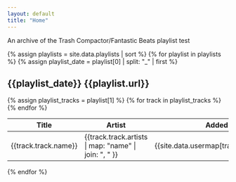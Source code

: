 ```yaml
---
layout: default
title: "Home"
---
```


<p>An archive of the Trash Compactor/Fantastic Beats playlist test</p>

{% assign playlists = site.data.playlists | sort %}
{% for playlist in playlists %}
{% assign playlist_date = playlist[0] | split: "_" | first %}

<h2 >{{playlist_date}} {{playlist.url}}</h2>
<table class="table table-bordered table-striped">
    <thead>
        <tr>
            <th>Title</th>
            <th>Artist</th>
            <th>Added by</th>
        </tr>
    </thead>
    <tbody>
    {% assign playlist_tracks = playlist[1] %}
    {% for track in playlist_tracks %}
        <tr>
            <td>{{track.track.name}}</td>
            <td>{{track.track.artists | map: "name" | join: ", " }}</td>
            <td>{{site.data.usermap[track.added_by.id]}}</td>
        </tr>
    {% endfor %}
    </tbody>
</table>
{% endfor %}
